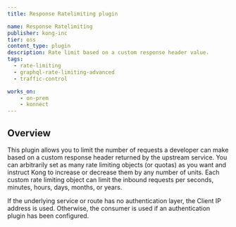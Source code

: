 ```yaml
---
title: Response Ratelimiting plugin

name: Response Ratelimiting
publisher: kong-inc
tier: oss
content_type: plugin
description: Rate limit based on a custom response header value.
tags:
  - rate-limiting
  - graphql-rate-limiting-advanced
  - traffic-control

works_on:
    - on-prem
    - konnect
---
```


## Overview

This plugin allows you to limit the number of requests a developer can make based on a custom response header returned by the upstream service. You can arbitrarily set as many rate limiting objects (or quotas) as you want and instruct Kong to increase or decrease them by any number of units. Each custom rate limiting object can limit the inbound requests per seconds, minutes, hours, days, months, or years.

If the underlying service or route has no authentication layer, the Client IP address is used. Otherwise, the consumer is used if an authentication plugin has been configured.

